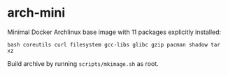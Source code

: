 arch-mini
=========

Minimal Docker Archlinux base image with 11 packages explicitly installed:

    bash coreutils curl filesystem gcc-libs glibc gzip pacman shadow tar xz

Build archive by running `scripts/mkimage.sh` as root.
